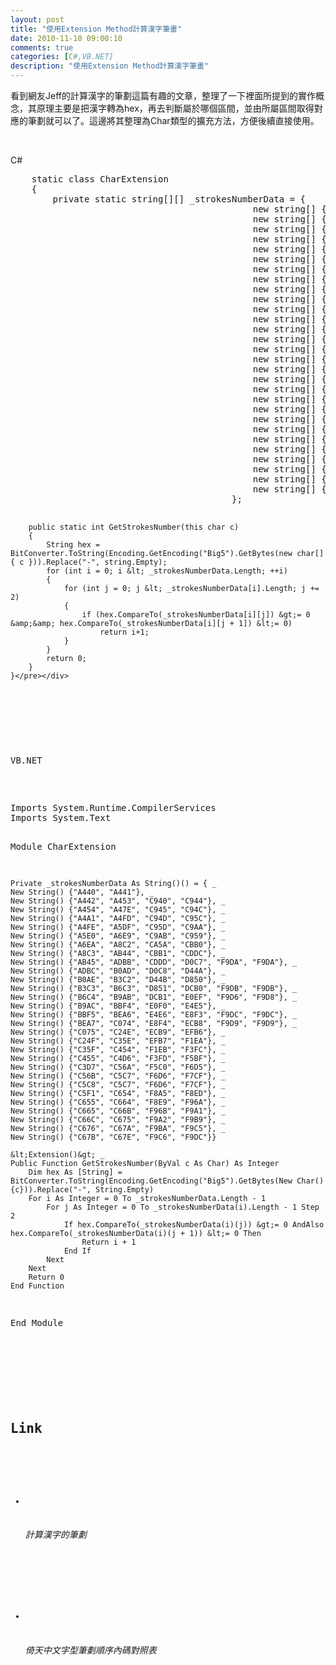 ```yaml
---
layout: post
title: "使用Extension Method計算漢字筆畫"
date: 2010-11-10 09:00:10
comments: true
categories: [C#,VB.NET]
description: "使用Extension Method計算漢字筆畫"
---
```

<p>看到網友Jeff的計算漢字的筆劃這篇有趣的文章，整理了一下裡面所提到的實作概念，其原理主要是把漢字轉為hex，再去判斷屬於哪個區間，並由所屬區間取得對應的筆劃就可以了。這邊將其整理為Char類型的擴充方法，方便後續直接使用。</p>  <p> </p>  <p>C#</p>  <div class="wlWriterSmartContent" id="scid:812469c5-0cb0-4c63-8c15-c81123a09de7:f16cb0a0-454f-4922-a813-62dd4695c24a" style="padding-right: 0px; display: inline; padding-left: 0px; float: none; padding-bottom: 0px; margin: 0px; padding-top: 0px"><pre name="code" class="c#">    static class CharExtension
    {
        private static string[][] _strokesNumberData = { 
                                              new string[] { "A440", "A441" } ,                                   //1 
                                              new string[] { "A442", "A453","C940", "C944"} ,                     //2 
                                              new string[] { "A454", "A47E","C945", "C94C"} ,                     //3 
                                              new string[] { "A4A1", "A4FD","C94D", "C95C"} ,                     //4 
                                              new string[] { "A4FE", "A5DF","C95D", "C9AA"} ,                     //5 
                                              new string[] { "A5E0", "A6E9","C9AB", "C959"} ,                     //6 
                                              new string[] { "A6EA", "A8C2","CA5A", "CBB0"} ,                     //7 
                                              new string[] { "A8C3", "AB44","CBB1", "CDDC"} ,                     //8 
                                              new string[] { "AB45", "ADBB","CDDD", "D0C7","F9DA","F9DA"} ,       //9 
                                              new string[] { "ADBC", "B0AD","D0C8", "D44A"} ,                     //10
                                              new string[] { "B0AE", "B3C2","D44B", "D850"} ,                     //11
                                              new string[] { "B3C3", "B6C3","D851", "DCB0","F9DB","F9DB"} ,       //12
                                              new string[] { "B6C4", "B9AB","DCB1", "E0EF","F9D6","F9D8"} ,       //13
                                              new string[] { "B9AC", "BBF4","E0F0", "E4E5"} ,                     //14
                                              new string[] { "BBF5", "BEA6","E4E6", "E8F3","F9DC","F9DC"} ,       //15
                                              new string[] { "BEA7", "C074","E8F4", "ECB8","F9D9","F9D9"} ,       //16
                                              new string[] { "C075", "C24E","ECB9", "EFB6"} ,                     //17
                                              new string[] { "C24F", "C35E","EFB7", "F1EA"} ,                     //18
                                              new string[] { "C35F", "C454","F1EB", "F3FC"} ,                     //19
                                              new string[] { "C455", "C4D6","F3FD", "F5BF"} ,                     //20
                                              new string[] { "C3D7", "C56A","F5C0", "F6D5"} ,                     //21
                                              new string[] { "C56B", "C5C7","F6D6", "F7CF"} ,                     //22
                                              new string[] { "C5C8", "C5C7","F6D6", "F7CF"} ,                     //23
                                              new string[] { "C5F1", "C654","F8A5", "F8ED"} ,                     //24
                                              new string[] { "C655", "C664","F8E9", "F96A"} ,                     //25
                                              new string[] { "C665", "C66B","F96B", "F9A1"} ,                     //26
                                              new string[] { "C66C", "C675","F9A2", "F9B9"} ,                     //27
                                              new string[] { "C676", "C67A","F9BA", "F9C5"} ,                     //28
                                              new string[] { "C67B", "C67E","F9C6", "F9DC"} ,                     //29
                                          };

        public static int GetStrokesNumber(this char c)
        {
            String hex = BitConverter.ToString(Encoding.GetEncoding("Big5").GetBytes(new char[] { c })).Replace("-", string.Empty);
            for (int i = 0; i &lt; _strokesNumberData.Length; ++i)
            {
                for (int j = 0; j &lt; _strokesNumberData[i].Length; j += 2)
                {
                    if (hex.CompareTo(_strokesNumberData[i][j]) &gt;= 0 &amp;&amp; hex.CompareTo(_strokesNumberData[i][j + 1]) &lt;= 0)
                        return i+1;
                }
            }
            return 0;
        }
    }</pre></div>

<p> </p>

<p>VB.NET</p>

<div class="wlWriterSmartContent" id="scid:812469c5-0cb0-4c63-8c15-c81123a09de7:18559b93-64a5-48d1-a9d8-28cb7d591f0c" style="padding-right: 0px; display: inline; padding-left: 0px; float: none; padding-bottom: 0px; margin: 0px; padding-top: 0px"><pre name="code" class="vb">Imports System.Runtime.CompilerServices
Imports System.Text

Module CharExtension

    Private _strokesNumberData As String()() = { _
    New String() {"A440", "A441"}, _
    New String() {"A442", "A453", "C940", "C944"}, _
    New String() {"A454", "A47E", "C945", "C94C"}, _
    New String() {"A4A1", "A4FD", "C94D", "C95C"}, _
    New String() {"A4FE", "A5DF", "C95D", "C9AA"}, _
    New String() {"A5E0", "A6E9", "C9AB", "C959"}, _
    New String() {"A6EA", "A8C2", "CA5A", "CBB0"}, _
    New String() {"A8C3", "AB44", "CBB1", "CDDC"}, _
    New String() {"AB45", "ADBB", "CDDD", "D0C7", "F9DA", "F9DA"}, _
    New String() {"ADBC", "B0AD", "D0C8", "D44A"}, _
    New String() {"B0AE", "B3C2", "D44B", "D850"}, _
    New String() {"B3C3", "B6C3", "D851", "DCB0", "F9DB", "F9DB"}, _
    New String() {"B6C4", "B9AB", "DCB1", "E0EF", "F9D6", "F9D8"}, _
    New String() {"B9AC", "BBF4", "E0F0", "E4E5"}, _
    New String() {"BBF5", "BEA6", "E4E6", "E8F3", "F9DC", "F9DC"}, _
    New String() {"BEA7", "C074", "E8F4", "ECB8", "F9D9", "F9D9"}, _
    New String() {"C075", "C24E", "ECB9", "EFB6"}, _
    New String() {"C24F", "C35E", "EFB7", "F1EA"}, _
    New String() {"C35F", "C454", "F1EB", "F3FC"}, _
    New String() {"C455", "C4D6", "F3FD", "F5BF"}, _
    New String() {"C3D7", "C56A", "F5C0", "F6D5"}, _
    New String() {"C56B", "C5C7", "F6D6", "F7CF"}, _
    New String() {"C5C8", "C5C7", "F6D6", "F7CF"}, _
    New String() {"C5F1", "C654", "F8A5", "F8ED"}, _
    New String() {"C655", "C664", "F8E9", "F96A"}, _
    New String() {"C665", "C66B", "F96B", "F9A1"}, _
    New String() {"C66C", "C675", "F9A2", "F9B9"}, _
    New String() {"C676", "C67A", "F9BA", "F9C5"}, _
    New String() {"C67B", "C67E", "F9C6", "F9DC"}}

    &lt;Extension()&gt; _
    Public Function GetStrokesNumber(ByVal c As Char) As Integer
        Dim hex As [String] = BitConverter.ToString(Encoding.GetEncoding("Big5").GetBytes(New Char() {c})).Replace("-", String.Empty)
        For i As Integer = 0 To _strokesNumberData.Length - 1
            For j As Integer = 0 To _strokesNumberData(i).Length - 1 Step 2
                If hex.CompareTo(_strokesNumberData(i)(j)) &gt;= 0 AndAlso hex.CompareTo(_strokesNumberData(i)(j + 1)) &lt;= 0 Then
                    Return i + 1
                End If
            Next
        Next
        Return 0
    End Function
End Module</pre></div>

<p> </p>

<h2>Link</h2>

<ul>
  <li>
    <h6>計算漢字的筆劃</h6>
  </li>

  <li>
    <h6>倚天中文字型筆劃順序內碼對照表</h6>
  </li>
</ul>